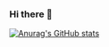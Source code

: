 ### Hi there 👋
[![Anurag's GitHub stats](https://github-readme-stats.vercel.app/api?username=vinnie-grapes)](https://github.com/vinnie-grapes/github-readme-stats)

<!--
**vinnie-grapes/vinnie-grapes** is a ✨ _special_ ✨ repository because its `README.md` (this file) appears on your GitHub profile.

Here are some ideas to get you started:

- 🔭 I’m currently working on ...
- 🌱 I’m currently learning ...
- 👯 I’m looking to collaborate on ...
- 🤔 I’m looking for help with ...
- 💬 Ask me about ...
- 📫 How to reach me: ...
- 😄 Pronouns: ...
- ⚡ Fun fact: ...
-->
